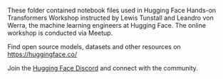 These folder contained notebook files used in Hugging Face Hands-on Transformers Workshop instructed by Lewis Tunstall and Leandro von Werra, the machine learning engineers at Hugging Face. The online workshop is conducted via Meetup.


Find open source models, datasets and other resources on https://huggingface.co/

Join the <a href="https://hf.co/join/discord#transformers-workshop-japan">Hugging Face Discord</a> and connect with the community. 